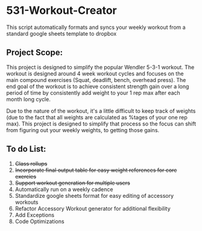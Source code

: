 # 531-Workout-Creator
This script automatically formats and syncs your weekly workout from a standard google sheets template to dropbox

## **Project Scope:**
This project is designed to simplify the popular Wendler 5-3-1 workout. The workout is designed around 4 week workout cycles and focuses on the main compound exercises (Squat, deadlift, bench, overhead press). The end goal of the workout is to achieve consistent strength gain over a long period of time by consistently add weight to your 1 rep max after each month long cycle.

Due to the nature of the workout, it's a little difficult to keep track of weights (due to the fact that all weights are calculated as %tages of your one rep max). This project is designed to simplify that process so the focus can shift from figuring out your weekly weights, to getting those gains.

## **To do List:**
1. ~~Class rollups~~
2. ~~Incorporate final output table for easy weight references for core exercies~~
3. ~~Support workout generation for multiple users~~
4. Automatically run on a weekly cadence
5. Standardize google sheets format for easy editing of accessory workouts
6. Refactor Accessory Workout generator for additional flexibility
7. Add Exceptions
8. Code Optimizations
